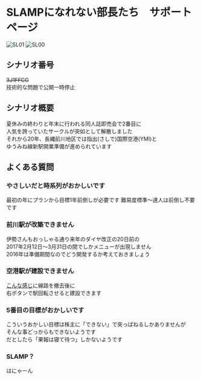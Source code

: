 # SLAMPになれない部長たち　サポートページ

![SL01](https://user-images.githubusercontent.com/31530633/127762944-d76f8b4c-20fa-4442-b718-b9a45f3e8b27.jpg)
![SL00](https://user-images.githubusercontent.com/31530633/127762936-c5c6c68e-9a25-4536-8753-93dfa842f97d.jpg)


## シナリオ番号
~~3J1FFCG~~<br>
技術的な問題で公開一時停止

## シナリオ概要
夏休みの終わりと年末に行われる同人誌即売会で2番目に<br>
人気を誇っていたサークルが突如として解散しました<br>
それから20年、長縄前川地区では指出(さしで)国際空港(YMI)と<br>
ゆうみね線新駅開業準備が進められています<br>

## よくある質問

### やさしいだと時系列がおかしいです
最初の年にプランから目標1年前倒しが必要です
難易度標準〜達人は前倒し不要です

### 前川駅が改築できません
伊勢さんもおっしゃる通り来年のダイヤ改正の20日前の<br>
2017年2月12日〜3月31日の間でしかメニューが出現しません<br>
2016年は準備期間なのでどう開発するか考えておきましょう

### 空港駅が建設できません
[こんな感じ](https://twitter.com/i/status/1421398591659077633)に線路を撤去後に<br>
右ボタンで駅回転させると建設できます

### 5番目の目標がおかしいです
こういうおかしい目標は株主に「できない」で突っぱねるしかありませんが<br>
そんな事どっからもできないようです<br>
だとしたら「果報は寝て待つ」しかないようです

### SLAMP？
はにゃーん

